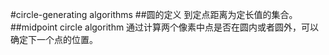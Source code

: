 #circle-generating algorithms
##圆的定义
到定点距离为定长值的集合。
##midpoint circle algorithm
通过计算两个像素中点是否在圆内或者圆外，可以确定下一个点的位置。
